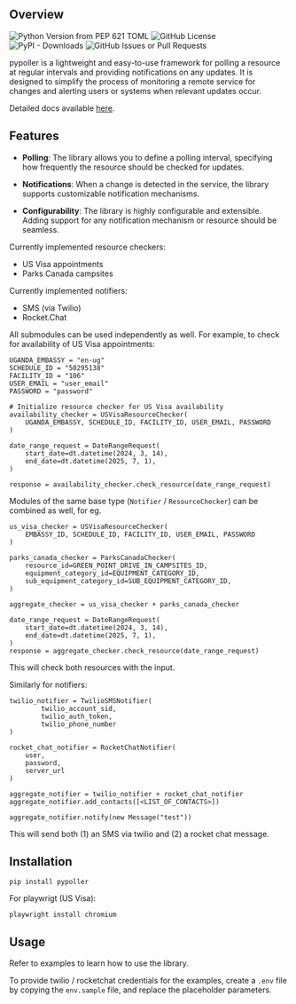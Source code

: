 ## Overview

![Python Version from PEP 621 TOML](https://img.shields.io/python/required-version-toml?tomlFilePath=https%3A%2F%2Fraw.githubusercontent.com%2Fmchauhan3%2Fpypoller%2Fmaster%2Fpyproject.toml)
![GitHub License](https://img.shields.io/github/license/mchauhan3/pypoller)
![PyPI - Downloads](https://img.shields.io/pypi/dm/pypoller)
![GitHub Issues or Pull Requests](https://img.shields.io/github/issues/mchauhan3/pypoller)


pypoller is a lightweight and easy-to-use framework for polling a resource at regular intervals and providing notifications on any updates. It is designed to simplify the process of monitoring a remote service for changes and alerting users or systems when relevant updates occur.

Detailed docs available [here](https://www.mohitc.com/pypoller/docs/).

## Features

- **Polling**: The library allows you to define a polling interval, specifying how frequently the resource should be checked for updates.

- **Notifications**: When a change is detected in the service, the library supports customizable notification mechanisms.
- **Configurability**: The library is highly configurable and extensible. Adding support for any notification mechanism or resource should be seamless.

Currently implemented resource checkers:
- US Visa appointments
- Parks Canada campsites

Currently implemented notifiers:
- SMS (via Twilio)
- Rocket.Chat

All submodules can be used independently as well. For example, to check for availability of US Visa appointments:

```
UGANDA_EMBASSY = "en-ug"
SCHEDULE_ID = "50295138"
FACILITY_ID = "106"
USER_EMAIL = "user_email"
PASSWORD = "password"

# Initialize resource checker for US Visa availability
availability_checker = USVisaResourceChecker(
    UGANDA_EMBASSY, SCHEDULE_ID, FACILITY_ID, USER_EMAIL, PASSWORD
)

date_range_request = DateRangeRequest(
    start_date=dt.datetime(2024, 3, 14),
    end_date=dt.datetime(2025, 7, 1),
)

response = availability_checker.check_resource(date_range_request)
```

Modules of the same base type (`Notifier` / `ResourceChecker`) can be combined as well, for eg. 
```
us_visa_checker = USVisaResourceChecker(
    EMBASSY_ID, SCHEDULE_ID, FACILITY_ID, USER_EMAIL, PASSWORD
)

parks_canada_checker = ParksCanadaChecker(
    resource_id=GREEN_POINT_DRIVE_IN_CAMPSITES_ID,
    equipment_category_id=EQUIPMENT_CATEGORY_ID,
    sub_equipment_category_id=SUB_EQUIPMENT_CATEGORY_ID,
)

aggregate_checker = us_visa_checker + parks_canada_checker

date_range_request = DateRangeRequest(
    start_date=dt.datetime(2024, 3, 14),
    end_date=dt.datetime(2025, 7, 1),
)
response = aggregate_checker.check_resource(date_range_request)
```

This will check both resources with the input.

Similarly for notifiers:
```
twilio_notifier = TwilioSMSNotifier(
        twilio_account_sid,
        twilio_auth_token,
        twilio_phone_number
)

rocket_chat_notifier = RocketChatNotifier(
    user,
    password,
    server_url
)

aggregate_notifier = twilio_notifier + rocket_chat_notifier
aggregate_notifier.add_contacts([<LIST_OF_CONTACTS>])

aggregate_notifier.notify(new Message("test"))
```
This will send both (1) an SMS via twilio and (2) a rocket chat message.



## Installation

`pip install pypoller`

For playwrigt (US Visa):

`playwright install chromium`

## Usage
Refer to examples to learn how to use the library.

To provide twilio / rocketchat credentials for the examples, create a `.env` file by copying the `env.sample` file, and replace the placeholder parameters.
